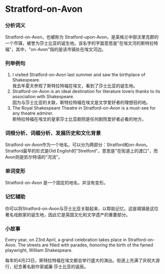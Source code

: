 # Stratford-on-Avon

### 分析词义

  

Stratford-on-Avon，也被称为 Stratford-upon-Avon，是英格兰中部沃里克郡的一个市镇，被誉为莎士比亚的诞生地。该名字的字面意思是"在埃文河的斯特拉特福"，其中，"on-Avon"指的是该市镇处在埃文河边。

  

### 列举例句

  

1.  I visited Stratford-on-Avon last summer and saw the birthplace of Shakespeare.  
    我去年夏天参观了斯特拉特福在埃文，看到了莎士比亚的诞生地。
2.  Stratford-on-Avon is an ideal destination for literature lovers thanks to its association with Shakespeare.  
    因为与莎士比亚的关联，斯特拉特福在埃文是文学爱好者的理想目的地。
3.  The Royal Shakespeare Theatre in Stratford-on-Avon is a must-see for any theatre admirer.  
    斯特拉特福在埃文的皇家莎士比亚剧院是任何剧院爱好者必看的地方。

  

### 词根分析、词缀分析、发展历史和文化背景

  

Stratford-on-Avon作为一个地名，可以分为两部分：Stratford和on-Avon。Stratford最早的形式是Old English的"Stretford"，意思是"在街道上的渡口"，而Avon则是凯尔特语的"河流"。

  

### 单词变形

  

Stratford-on-Avon 是一个固定的地名，并没有变形。

  

### 记忆辅助

  

你可以将Stratford-on-Avon与莎士比亚关联起来，以帮助记忆。这座城镇是这位著名戏剧家的诞生地，因此它是英国文化和文学遗产的重要部分。

  

### 小故事

  

Every year, on 23rd April, a grand celebration takes place in Stratford-on-Avon. The streets are filled with parades, honoring the birth of the famed playwright, William Shakespeare.

  

每年的4月23日，斯特拉特福在埃文都会举行盛大的演出。街道上充满了庆祝大游行，纪念著名剧作家威廉·莎士比亚的诞辰。

